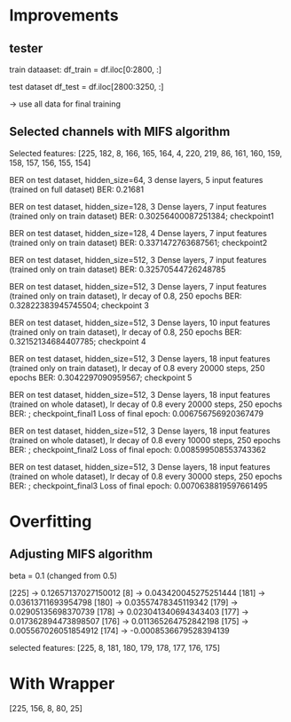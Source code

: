 # Improvements

## tester
train dataaset: 
df_train = df.iloc[0:2800, :]

test dataset
df_test = df.iloc[2800:3250, :]

-> use all data for final training

## Selected channels with MIFS algorithm
Selected features:  [225, 182, 8, 166, 165, 164, 4, 220, 219, 86, 161, 160, 159, 158, 157, 156, 155, 154]

BER on test dataset, hidden_size=64, 3 dense layers, 5 input features (trained on full dataset)
BER: 0.21681

BER on test dataset, hidden_size=128, 3 Dense layers, 7 input features (trained only on train dataset)
BER: 0.30256400087251384; checkpoint1

BER on test dataset, hidden_size=128, 4 Dense layers, 7 input features (trained only on train dataset)
BER: 0.3371472763687561; checkpoint2

BER on test dataset, hidden_size=512, 3 Dense layers, 7 input features (trained only on train dataset)
BER:  0.32570544726248785

BER on test dataset, hidden_size=512, 3 Dense layers, 7 input features (trained only on train dataset), lr decay of 0.8, 250 epochs
BER:  0.32822383945745504; checkpoint 3

BER on test dataset, hidden_size=512, 3 Dense layers, 10 input features (trained only on train dataset), lr decay of 0.8, 250 epochs
BER:  0.32152134684407785; checkpoint 4

BER on test dataset, hidden_size=512, 3 Dense layers, 18 input features (trained only on train dataset), lr decay of 0.8 every 20000 steps, 250 epochs
BER:  0.3042297090959567; checkpoint 5

BER on test dataset, hidden_size=512, 3 Dense layers, 18 input features (trained on whole dataset), lr decay of 0.8 every 20000 steps, 250 epochs
BER:  ; checkpoint_final1 
Loss of final epoch: 0.006756756920367479

BER on test dataset, hidden_size=512, 3 Dense layers, 18 input features (trained on whole dataset), lr decay of 0.8 every 10000 steps, 250 epochs
BER:  ; checkpoint_final2 
Loss of final epoch: 0.008599508553743362

BER on test dataset, hidden_size=512, 3 Dense layers, 18 input features (trained on whole dataset), lr decay of 0.8 every 30000 steps, 250 epochs
BER:  ; checkpoint_final3
Loss of final epoch: 0.0070638819597661495

# Overfitting
## Adjusting MIFS algorithm
beta = 0.1 (changed from 0.5)

[225] -> 0.12657137027150012
[8] -> 0.043420045275251444
[181] -> 0.03613711693954798
[180] -> 0.03557478345119342
[179] -> 0.02905135698370739
[178] -> 0.023041340694343403
[177] -> 0.017362894473898507
[176] -> 0.011365264752842198
[175] -> 0.005567026051854912
[174] -> -0.0008536679528394139

selected features: [225, 8, 181, 180, 179, 178, 177, 176, 175]

# With Wrapper
[225, 156, 8, 80, 25]